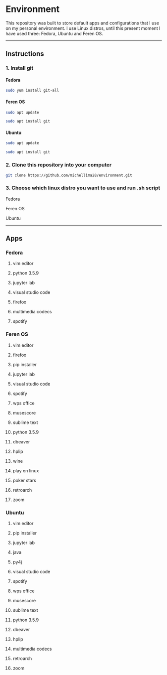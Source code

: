 # Environment

This repository was built to store default apps and configurations that I use on my personal environment. I use Linux distros, until this present moment I have used three: Fedora, Ubuntu and Feren OS.

---

## Instructions

### 1. Install git

#### Fedora

```bash
sudo yum install git-all
```

#### Feren OS

```bash
sudo apt update
```

```bash
sudo apt install git
```

#### Ubuntu

```bash
sudo apt update
```

```bash
sudo apt install git
```

### 2. Clone this repository into your computer

```bash
git clone https://github.com/michellima28/environment.git
```

### 3. Choose which linux distro you want to use and run .sh script

Fedora

Feren OS

Ubuntu

---

## Apps

### Fedora

1. vim editor

2. python 3.5.9

3. jupyter lab

4. visual studio code

5. firefox

6. multimedia codecs

7. spotify

### Feren OS

1. vim editor

2. firefox

3. pip installer

4. jupyter lab

5. visual studio code

6. spotify

7. wps office

8. musescore

9. sublime text

10. python 3.5.9

11. dbeaver

12. hplip

13. wine

14. play on linux

15. poker stars

16. retroarch

17. zoom

### Ubuntu

1. vim editor

2. pip installer

3. jupyter lab

4. java

5. py4j

6. visual studio code

7. spotify

8. wps office

9. musescore

10. sublime text

11. python 3.5.9

12. dbeaver

13. hplip

14. multimedia codecs

15. retroarch

16. zoom
